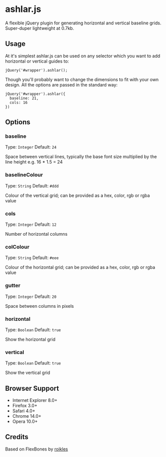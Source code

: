 # ashlar.js

A flexible jQuery plugin for generating horizontal and vertical baseline grids. Super-duper lightweight at 0.7kb. 

## Usage

At it's simplest ashlar.js can be used on any selector which you want to add horizontal or vertical guides to:

    jQuery('#wrapper').ashlar();

Though you'll probably want to change the dimensions to fit with your own design. All the options are passed in the standard way:

    jQuery('#wrapper').ashlar({
      baseline: 21,
      cols: 16
    })
    
## Options

### baseline

Type: `Integer` Default: `24`

Space between vertical lines, typically the base font size multiplied by the line height e.g. 16 * 1.5 = 24

### baselineColour

Type: `String` Default: `#ddd`

Colour of the vertical grid; can be provided as a hex, color, rgb or rgba value

### cols

Type: `Integer` Default: `12`

Number of horizontal columns

### colColour

Type: `String` Default: `#eee`

Colour of the horizontal grid; can be provided as a hex, color, rgb or rgba value

### gutter

Type: `Integer` Default: `20`

Space between columns in pixels

### horizontal

Type: `Boolean` Default: `true`

Show the horizontal grid

### vertical

Type: `Boolean` Default: `true`

Show the vertical grid

## Browser Support

* Internet Explorer 8.0+
* Firefox 3.0+
* Safari 4.0+
* Chrome 14.0+
* Opera 10.0+

## Credits

Based on FlexBones by [roikles](http://github.com/roikles)